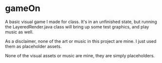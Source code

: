 # gameOn
A basic visual game I made for class. It's in an unfinished state, but running the LayeredRender.java class will bring up some test graphics, and play music as well.

As a disclaimer, none of the art or music in this project are mine. I just used them as placeholder assets.

None of the visual assets or music are mine, they are simply placeholders.
